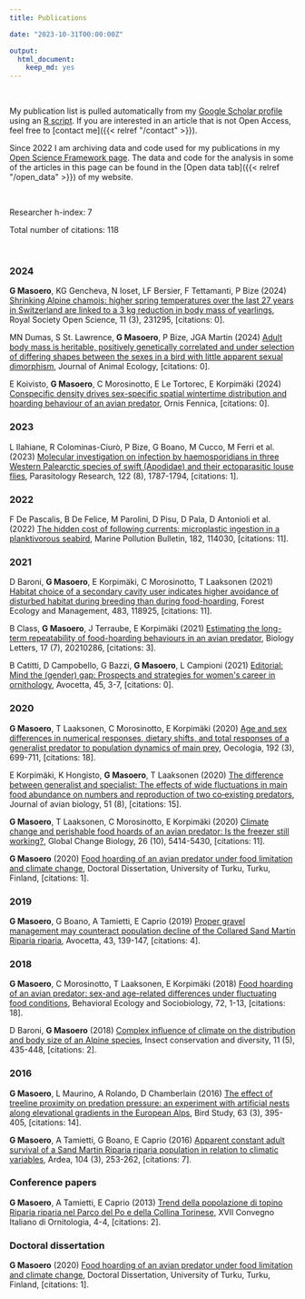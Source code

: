 ```yaml
---
title: Publications

date: "2023-10-31T00:00:00Z"

output: 
  html_document:
    keep_md: yes
---
```


<p>&nbsp;</p>

My publication list is pulled automatically from my <a href="https://scholar.google.com/citations?hl=en&user=jaE_PSoAAAAJ">Google Scholar profile</a> using an <a href="https://github.com/giuliamasoero/giuliamasoero.github.io/blob/master/content/publications.Rmarkdown">R script</a>. If you are interested in an article that is not Open Access, feel free to [contact me]({{< relref "/contact" >}}).

Since 2022 I am archiving data and code used for my publications in my <a href="https://osf.io/ct7g5/"> Open Science Framework page</a>. The data and code for the analysis in some of the articles in this page can be found in the [Open data tab]({{< relref "/open_data" >}}) of my website.

<p>&nbsp;</p>



Researcher h-index: 7


Total number of citations: 118


<p>&nbsp;</p>



<h3>2024</h3><p><tr><td width="450"><b>G Masoero</b>, KG Gencheva, N Ioset, LF Bersier, F Tettamanti, P Bize (2024) <a href=https://royalsocietypublishing.org/doi/abs/10.1098/rsos.231295>Shrinking Alpine chamois: higher spring temperatures over the last 27 years in Switzerland are linked to a 3 kg reduction in body mass of yearlings</a>, Royal Society Open Science, 11 (3), 231295, [citations: 0].</td></tr></p><p><tr><td width="450">MN Dumas, S St. Lawrence, <b>G Masoero</b>, P Bize, JGA Martin (2024) <a href=https://besjournals.onlinelibrary.wiley.com/doi/abs/10.1111/1365-2656.14064>Adult body mass is heritable, positively genetically correlated and under selection of differing shapes between the sexes in a bird with little apparent sexual dimorphism</a>, Journal of Animal Ecology, [citations: 0].</td></tr></p><p><tr><td width="450">E Koivisto, <b>G Masoero</b>, C Morosinotto, E Le Tortorec, E Korpim&auml;ki (2024) <a href=https://ornisfennica.journal.fi/article/view/130326>Conspecific density drives sex-specific spatial wintertime distribution and hoarding behaviour of an avian predator</a>, Ornis Fennica, [citations: 0].</td></tr></p><h3>2023</h3><p><tr><td width="450">L Ilahiane, R Colominas-Ciurò, P Bize, G Boano, M Cucco, M Ferri et al. (2023) <a href=https://link.springer.com/article/10.1007/s00436-023-07874-8>Molecular investigation on infection by haemosporidians in three Western Palearctic species of swift (Apodidae) and their ectoparasitic louse flies</a>, Parasitology Research, 122 (8), 1787-1794, [citations: 1].</td></tr></p><h3>2022</h3><p><tr><td width="450">F De Pascalis, B De Felice, M Parolini, D Pisu, D Pala, D Antonioli et al. (2022) <a href=https://www.sciencedirect.com/science/article/pii/S0025326X22007123>The hidden cost of following currents: microplastic ingestion in a planktivorous seabird</a>, Marine Pollution Bulletin, 182, 114030, [citations: 11].</td></tr></p><h3>2021</h3><p><tr><td width="450">D Baroni, <b>G Masoero</b>, E Korpim&auml;ki, C Morosinotto, T Laaksonen (2021) <a href=https://www.sciencedirect.com/science/article/pii/S0378112721000141>Habitat choice of a secondary cavity user indicates higher avoidance of disturbed habitat during breeding than during food-hoarding</a>, Forest Ecology and Management, 483, 118925, [citations: 11].</td></tr></p><p><tr><td width="450">B Class, <b>G Masoero</b>, J Terraube, E Korpim&auml;ki (2021) <a href=https://royalsocietypublishing.org/doi/abs/10.1098/rsbl.2021.0286>Estimating the long-term repeatability of food-hoarding behaviours in an avian predator</a>, Biology Letters, 17 (7), 20210286, [citations: 3].</td></tr></p><p><tr><td width="450">B Catitti, D Campobello, G Bazzi, <b>G Masoero</b>, L Campioni (2021) <a href=https://iris.unipa.it/handle/10447/532783>Editorial: Mind the (gender) gap: Prospects and strategies for women's career in ornithology</a>, Avocetta, 45, 3-7, [citations: 0].</td></tr></p><h3>2020</h3><p><tr><td width="450"><b>G Masoero</b>, T Laaksonen, C Morosinotto, E Korpim&auml;ki (2020) <a href=https://link.springer.com/article/10.1007/s00442-020-04607-x>Age and sex differences in numerical responses, dietary shifts, and total responses of a generalist predator to population dynamics of main prey</a>, Oecologia, 192 (3), 699-711, [citations: 18].</td></tr></p><p><tr><td width="450">E Korpim&auml;ki, K Hongisto, <b>G Masoero</b>, T Laaksonen (2020) <a href=https://onlinelibrary.wiley.com/doi/abs/10.1111/jav.02508>The difference between generalist and specialist: The effects of wide fluctuations in main food abundance on numbers and reproduction of two co‐existing predators</a>, Journal of avian biology, 51 (8), [citations: 15].</td></tr></p><p><tr><td width="450"><b>G Masoero</b>, T Laaksonen, C Morosinotto, E Korpim&auml;ki (2020) <a href=https://onlinelibrary.wiley.com/doi/abs/10.1111/gcb.15250>Climate change and perishable food hoards of an avian predator: Is the freezer still working?</a>, Global Change Biology, 26 (10), 5414-5430, [citations: 11].</td></tr></p><p><tr><td width="450"><b>G Masoero</b> (2020) <a href=https://www.utupub.fi/bitstream/handle/10024/150424/AnnalesAII373.pdf?sequence=1>Food hoarding of an avian predator under food limitation and climate change</a>, Doctoral Dissertation, University of Turku, Turku, Finland, [citations: 1].</td></tr></p><h3>2019</h3><p><tr><td width="450"><b>G Masoero</b>, G Boano, A Tamietti, E Caprio (2019) <a href=https://iris.unito.it/handle/2318/1728400>Proper gravel management may counteract population decline of the Collared Sand Martin Riparia riparia</a>, Avocetta, 43, 139-147, [citations: 4].</td></tr></p><h3>2018</h3><p><tr><td width="450"><b>G Masoero</b>, C Morosinotto, T Laaksonen, E Korpim&auml;ki (2018) <a href=https://link.springer.com/article/10.1007/s00265-018-2571-x>Food hoarding of an avian predator: sex-and age-related differences under fluctuating food conditions</a>, Behavioral Ecology and Sociobiology, 72, 1-13, [citations: 18].</td></tr></p><p><tr><td width="450">D Baroni, <b>G Masoero</b> (2018) <a href=https://resjournals.onlinelibrary.wiley.com/doi/abs/10.1111/icad.12296>Complex influence of climate on the distribution and body size of an Alpine species</a>, Insect conservation and diversity, 11 (5), 435-448, [citations: 2].</td></tr></p><h3>2016</h3><p><tr><td width="450"><b>G Masoero</b>, L Maurino, A Rolando, D Chamberlain (2016) <a href=https://www.tandfonline.com/doi/abs/10.1080/00063657.2016.1214106>The effect of treeline proximity on predation pressure: an experiment with artificial nests along elevational gradients in the European Alps</a>, Bird Study, 63 (3), 395-405, [citations: 14].</td></tr></p><p><tr><td width="450"><b>G Masoero</b>, A Tamietti, G Boano, E Caprio (2016) <a href=https://bioone.org/journals/ardea/volume-104/issue-3/arde.v104i3.a1/Apparent-Constant-Adult-Survival-of-a-Sand-Martin-iRiparia-riparia/10.5253/arde.v104i3.a1.short>Apparent constant adult survival of a Sand Martin Riparia riparia population in relation to climatic variables</a>, Ardea, 104 (3), 253-262, [citations: 7].</td></tr></p><h3>Conference papers</h3><p><tr><td width="450"><b>G Masoero</b>, A Tamietti, E Caprio (2013) <a href=http://ciso-coi.it/wp-content/uploads/2015/12/CIO_2013_low.pdf#page=65>Trend della popolazione di topino Riparia riparia nel Parco del Po e della Collina Torinese</a>, XVII Convegno Italiano di Ornitologia, 4-4, [citations: 2].</td></tr></p><h3>Doctoral dissertation</h3><p><tr><td width="450"><b>G Masoero</b> (2020) <a href="https://scholar.google.com/scholar?oi=bibs&cluster=18249619297092509810&btnI=1&hl=en">Food hoarding of an avian predator under food limitation and climate change</a>, Doctoral Dissertation, University of Turku, Turku, Finland, [citations: 1].</td></tr></p>
